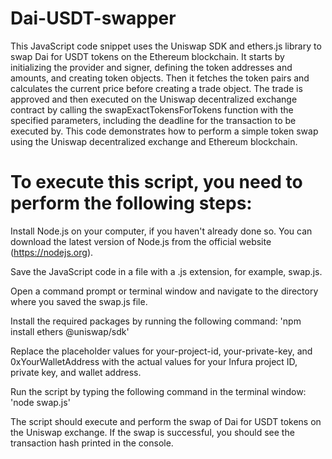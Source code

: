 # Dai-USDT-swapper
This JavaScript code snippet uses the Uniswap SDK and ethers.js library to swap Dai for USDT tokens on the Ethereum blockchain. It starts by initializing the provider and signer, defining the token addresses and amounts, and creating token objects. Then it fetches the token pairs and calculates the current price before creating a trade object. The trade is approved and then executed on the Uniswap decentralized exchange contract by calling the swapExactTokensForTokens function with the specified parameters, including the deadline for the transaction to be executed by. This code demonstrates how to perform a simple token swap using the Uniswap decentralized exchange and Ethereum blockchain.

# To execute this script, you need to perform the following steps: 

Install Node.js on your computer, if you haven't already done so. You can download the latest version of Node.js from the official website (https://nodejs.org).

Save the JavaScript code in a file with a .js extension, for example, swap.js.

Open a command prompt or terminal window and navigate to the directory where you saved the swap.js file.

Install the required packages by running the following command: 'npm install ethers @uniswap/sdk'

Replace the placeholder values for your-project-id, your-private-key, and 0xYourWalletAddress with the actual values for your Infura project ID, private key, and wallet address.

Run the script by typing the following command in the terminal window: 'node swap.js'

The script should execute and perform the swap of Dai for USDT tokens on the Uniswap exchange. If the swap is successful, you should see the transaction hash printed in the console.
